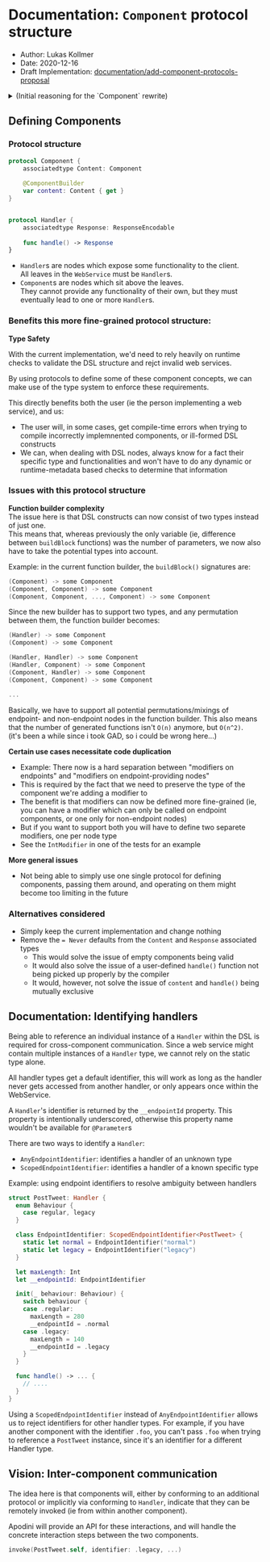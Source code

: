 # Documentation: `Component` protocol structure


- Author: Lukas Kollmer
- Date: 2020-12-16
- Draft Implementation: [documentation/add-component-protocols-proposal][branch_url]


<details>
<summary>(Initial reasoning for the `Component` rewrite)</summary>

## Summary

- We should replace `Component` with a collection of several, more fine-grained protocols, which match more closely to the different [kinds of components](https://github.com/Apodini/Apodini/tree/develop/Documentation/Communicational%20Patterns/3.%20Pattern%20Implementation) we eventually want to support
- Instead of a single protocol, there should be a hierarchical structure of several protocols, similar to [how Swift models numeric types](https://files.lukaskollmer.de/embed/swift_numerics.png)
- When defining a concrete component, the user would make that component conform to the protocol matching the component's intended use-case
- We use the type system to ensure that components can only appear in places in the DSL where they actually make sense
- For example, the leaves in the DSL's syntax tree must always be endpoints (ie components w/ a `handle()` function)
- If possible, an ill-formed `WebService` shouldn't compile in the first place




## The status quo

Currently, the `Component` protocol serves as a one-size-fits-all solution for all "things which can appear in the DSL".

Why is this bad? Let's have a look at `Component`'s [current definition](https://github.com/Apodini/Apodini/blob/83a513327ff094cc9666a0e51a2f4cda67fd8f91/Sources/Apodini/Components/Component.swift)

```swift
protocol Component {
    associatedtype Content: Component = Never
    associatedtype Result: ResponseEncodable = Never
    
    @ComponentBuilder
    var content: Content { get }
    
    func handle() -> Response
}
```


- `content`: used to provide further DSL components
- `handle()`: used to specify how the component should respond to incoming requests

The issue here is that these two members are, in effect, mutually exclusive: if a component implements both `content` and `handle()`, we currently ignore its `handle()` function and only look at `content`.




If we think of the `WebService`, as defined via the DSL, as a tree data structure, we can come up with the following mapping:

- root node: the entry point into the `WebService`
- internal nodes (ie non-leaf nodes): intermediate components used for grouping, which eventually lead to one or more endpoints
- leaves: endpoints, which expose functionality via their `handle()` function


The issue with the current definition of the `Component` protocol is that it is trying to cover all of these three cases at the same time, with the same interface.


One of the additional side effects of switching to a more fine-grained protocol structure is that we can use the type system to express some of the requirements a web service must satisfy. For example, we should be able to define the protocols/types/builder in a way that ill-formed web services will cause a compile-time error.




### Issues caused by the current implementation


#### Invalid Components

Both of these components currently compile, despite not being valid components:

```swift
// empty component which implements neither `content` nor `handle()`
struct A: Component {}

// component which implements both `content` and `handle()`
struct B: Component {
    var content: some Component { ... }
    func handle() -> Response { ... }
}
```

More generally speaking, fully half of the four possible combinations of conforming to the `Component` protocol will result in invalid components:

<!--- Implement neither `content` nor `handle()`: ❌
- Implement only `content`: ✅
- Implement only `handle()`: ✅
- Implement both `content` and `handle()`: ❌-->


|            | `content` | `handle()` | component valid? |
| :--------- | :-------: | :--------: | :--------------: |
| implements |  no       | no         | ❌       |
| implements |  yes      | no         | ✅               |
| implements |  no       | yes        | ✅               |
| implements |  yes      | yes        | ❌               |




#### Type inference

Because the current implementation defaults both `Content` and `Response` to `Never`, you can end up in situations where a seemingly properly defined component is in fact ill-formed.


Consider the following example:

```swift
struct User: Codable {
    let id: ID
    let name: String
    let age: Int
}

struct GetUser: Component {
    @Parameter("userId")
    var userId: User.ID
    
    func handle() -> User {
        // ...
    }
}
```


This component, despite compiling just fine and not causing a single warning or error, will never work as intended.  
The reason for this is that `User` doesn't conform to `ResponseEncodable`, meaning that swiftc will resolve `GetUser.Response` to `Never` (the default value), which will cause Apodini to invoke the `handle` function implemented in the `Response == Never` protocol extension.  
The result is that, when a request is sent to the component's endpoint, it will crash at runtime.


**Generally speaking, if we can use the type system to statically detect and reject ill-formed programs, instead of having to perform these checks at runtime, we should always do so.**


### How does the rewrite affect the current implementation?

Switching to this new structure required surprisingly few changes.
In most cases it was sufficient to replace `Component` with `Handler`, since the semantic model builder already operates only on endpoint nodes, and never on non-endpoint nodes. All tests still pass.

- `Text` is now a `Handler`
- `EmptyComponent` is removed, since user-exposed empty components were invalid DSL components to begin with.  
  (It still is possible to define a noop component, by typealiasing `Content` or `Response` to `Never`.)
- Some tests needed to be updated (since a component's nested handlers can't be accessed via `component.content as? SomeHandlerType`)
- `AnyComponent` is replaced by `AnyEndpointNode` and `AnyEndpointProvidingNode`
- Neither `content` nor `handle()` have a default implementation anymore.
  You have to provide an implementation for your components to compile.
  (The exception here is if you manually add a `typealias {Content|Response} = Never`, in which case we do still provide a default implementation. The idea is that, if you want a component to be unusable, and crash if ever accessed, you have to explicitly specify this.)

</details>



## Defining Components

### Protocol structure

```swift
protocol Component {
    associatedtype Content: Component
    
    @ComponentBuilder
    var content: Content { get }
}


protocol Handler {
    associatedtype Response: ResponseEncodable
    
    func handle() -> Response
}
```

- `Handler`s are nodes which expose some functionality to the client.  
  All leaves in the `WebService` must be `Handler`s.
- `Component`s are nodes which sit above the leaves.  
  They cannot provide any functionality of their own, but they must eventually lead to one or more `Handler`s.






### Benefits this more fine-grained protocol structure:

**Type Safety**

With the current implementation, we'd need to rely heavily on runtime checks to validate the DSL structure and rejct invalid web services.

By using protocols to define some of these component concepts, we can make use of the type system to enforce these requirements.

This directly benefits both the user (ie the person implementing a web service), and us:

- The user will, in some cases, get compile-time errors when trying to compile incorrectly implemnented components, or ill-formed DSL constructs
- We can, when dealing with DSL nodes, always know for a fact their specific type and functionalities and won't have to do any dynamic or runtime-metadata based checks to determine that information




### Issues with this protocol structure

**Function builder complexity**  
The issue here is that DSL constructs can now consist of two types instead of just one.  
This means that, whereas previously the only variable (ie, difference between `buildBlock` functions) was the number of parameters, we now also have to take the potential types into account.


Example: in the current function builder, the `buildBlock()` signatures are:

```swift
(Component) -> some Component
(Component, Component) -> some Component
(Component, Component, ..., Component) -> some Component
```

Since the new builder has to support two types, and any permutation between them, the function builder becomes:

```swift
(Handler) -> some Component
(Component) -> some Component

(Handler, Handler) -> some Component
(Handler, Component) -> some Component
(Component, Handler) -> some Component
(Component, Component) -> some Component

...
```

Basically, we have to support all potential permutations/mixings of endpoint- and non-endpoint nodes in the function builder.
This also means that the number of generated functions isn't `O(n)` anymore, but `O(n^2)`.  
(it's been a while since i took GAD, so i could be wrong here...)




**Certain use cases necessitate code duplication**

- Example: There now is a hard separation between "modifiers on endpoints" and "modifiers on endpoint-providing nodes"
- This is required by the fact that we need to preserve the type of the component we're adding a modifier to
- The benefit is that modifiers can now be defined more fine-grained (ie, you can have a modifier which can only be called on endpoint components, or one only for non-endpoint nodes)
- But if you want to support both you will have to define two separete modifiers, one per node type
- See the `IntModifier` in one of the tests for an example


**More general issues**

- Not being able to simply use one single protocol for defining components, passing them around, and operating on them might become too limiting in the future



### Alternatives considered

- Simply keep the current implementation and change nothing
- Remove the `= Never` defaults from the `Content` and `Response` associated types
    - This would solve the issue of empty components being valid
    - It would also solve the issue of a user-defined `handle()` function not being picked up properly by the compiler
    - It would, however, not solve the issue of `content` and `handle()` being mutually exclusive







## Documentation: Identifying handlers

Being able to reference an individual instance of a `Handler` within the DSL is required for cross-component communication.
Since a web service might contain multiple instances of a `Handler` type, we cannot rely on the static type alone.

All handler types get a default identifier, this will work as long as the handler never gets accessed from another handler, or only appears once within the WebService.

A `Handler`'s identifier is returned by the `__endpointId` property. This property is intentionally underscored, otherwise this property name wouldn't be available for `@Parameter`s


There are two ways to identify a `Handler`:
- `AnyEndpointIdentifier`: identifies a handler of an unknown type
- `ScopedEndpointIdentifier`: identifies a handler of a known specific type


Example: using endpoint identifiers to resolve ambiguity between handlers

```swift
struct PostTweet: Handler {
  enum Behaviour {
    case regular, legacy
  }

  class EndpointIdentifier: ScopedEndpointIdentifier<PostTweet> {
    static let normal = EndpointIdentifier("normal")
    static let legacy = EndpointIdentifier("legacy")
  }

  let maxLength: Int
  let __endpointId: EndpointIdentifier

  init(_ behaviour: Behaviour) {
    switch behaviour {
    case .regular:
      maxLength = 280
      __endpointId = .normal
    case .legacy:
      maxLength = 140
      __endpointId = .legacy
    }
  }

  func handle() -> ... {
    // ....
  }
}
```


Using a `ScopedEndpointIdentifier` instead of `AnyEndpointIdentifier` allows us to reject identifiers for other handler types.
For example, if you have another component with the identifier `.foo`, you can't pass `.foo` when trying to reference a `PostTweet` instance, since it's an identifier for a different Handler type.



## Vision: Inter-component communication

The idea here is that components will, either by conforming to an additional protocol or implicitly via conforming to `Handler`, indicate that they can be remotely invoked (ie from within another component).

Apodini will provide an API for these interactions, and will handle the concrete interaction steps between the two components.

```swift
invoke(PostTweet.self, identifier: .legacy, ...)
```




[branch_url]: https://github.com/Apodini/Apodini/tree/documentation/add-component-protocols-proposal
